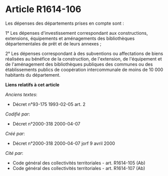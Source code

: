 # Article R1614-106

Les dépenses des départements prises en compte sont :

1° Les dépenses d'investissement correspondant aux constructions, extensions, équipements et aménagements des bibliothèques
départementales de prêt et de leurs annexes ;

2° Les dépenses correspondant à des subventions ou affectations de biens réalisées au bénéfice de la construction, de
l'extension, de l'équipement et de l'aménagement des bibliothèques publiques des communes ou des établissements publics de
coopération intercommunale de moins de 10 000 habitants du département.

**Liens relatifs à cet article**

_Anciens textes_:

  - Décret n°93-175 1993-02-05 art. 2

_Codifié par_:

  - Décret n°2000-318 2000-04-07

_Créé par_:

  - Décret n°2000-318 2000-04-07 jorf 9 avril 2000

_Cité par_:

  - Code général des collectivités territoriales - art. R1614-105 (Ab)
  - Code général des collectivités territoriales - art. R1614-107 (Ab)
